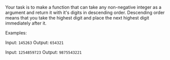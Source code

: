 Your task is to make a function that can take any non-negative integer as a argument and return it with it's digits in descending order. Descending order means that you take the highest digit and place the next highest digit immediately after it.

Examples:

Input: ```145263``` Output: ```654321```

Input: ```1254859723``` Output: ```9875543221```